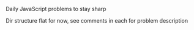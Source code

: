 Daily JavaScript problems to stay sharp

Dir structure flat for now, see comments in each for problem description